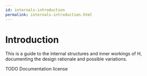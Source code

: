 ```yaml
---
id: internals-introduction
permalink: internals-introduction.html
---
```


Introduction
============

This is a guide to the internal structures and inner workings of H,
documenting the design rationale and possible variations.

TODO Documentation license
